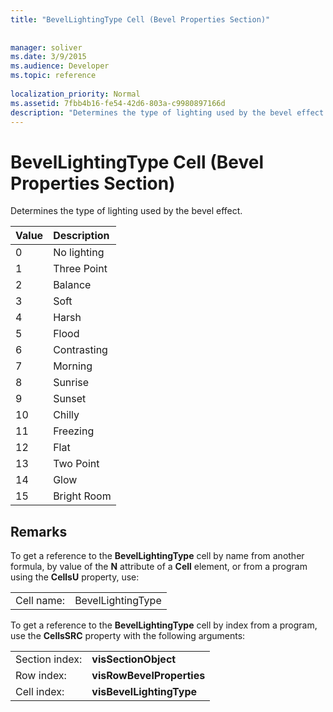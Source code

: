 ```yaml
---
title: "BevelLightingType Cell (Bevel Properties Section)"
 
 
manager: soliver
ms.date: 3/9/2015
ms.audience: Developer
ms.topic: reference
 
localization_priority: Normal
ms.assetid: 7fbb4b16-fe54-42d6-803a-c9980897166d
description: "Determines the type of lighting used by the bevel effect."
---
```


# BevelLightingType Cell (Bevel Properties Section)

Determines the type of lighting used by the bevel effect.
  
|**Value**|**Description**|
|:-----|:-----|
|0  <br/> |No lighting  <br/> |
|1  <br/> |Three Point  <br/> |
|2  <br/> |Balance  <br/> |
|3  <br/> |Soft  <br/> |
|4  <br/> |Harsh  <br/> |
|5  <br/> |Flood  <br/> |
|6  <br/> |Contrasting  <br/> |
|7  <br/> |Morning  <br/> |
|8  <br/> |Sunrise  <br/> |
|9  <br/> |Sunset  <br/> |
|10  <br/> |Chilly  <br/> |
|11  <br/> |Freezing  <br/> |
|12  <br/> |Flat  <br/> |
|13  <br/> |Two Point  <br/> |
|14  <br/> |Glow  <br/> |
|15  <br/> |Bright Room  <br/> |
   
## Remarks

To get a reference to the **BevelLightingType** cell by name from another formula, by value of the **N** attribute of a **Cell** element, or from a program using the **CellsU** property, use: 
  
|||
|:-----|:-----|
|Cell name:  <br/> |BevelLightingType  <br/> |
   
To get a reference to the **BevelLightingType** cell by index from a program, use the **CellsSRC** property with the following arguments: 
  
|||
|:-----|:-----|
|Section index:  <br/> |**visSectionObject** <br/> |
|Row index:  <br/> |**visRowBevelProperties** <br/> |
|Cell index:  <br/> |**visBevelLightingType** <br/> |
   

